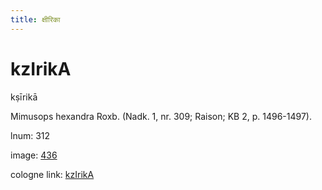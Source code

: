 ```yaml
---
title: क्षीरिका
---
```


# kzIrikA

kṣīrikā  <div n="P" />Mimusops hexandra Roxb. (Nadk. 1, nr. 309; Raison; KB 2, p. 1496-1497).

lnum: 312

image: [436](https://www.sanskrit-lexicon.uni-koeln.de/scans/csl-apidev/servepdf.php?dict=snp&page=436)

cologne link: [kzIrikA](https://sanskrit-lexicon.uni-koeln.de/scans/csl-apidev/getword.php?dict=snp&key=kzIrikA)

